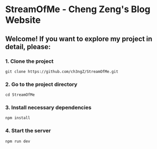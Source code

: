 # StreamOfMe - Cheng Zeng's Blog Website

## Welcome! If you want to explore my project in detail, please:

### 1. Clone the project

```
git clone https://github.com/ch3ngZ/StreamOfMe.git
```

### 2. Go to the project directory

```
cd StreamOfMe
```

### 3. Install necessary dependencies

```
npm install
```

### 4. Start the server

```
npm run dev
```
